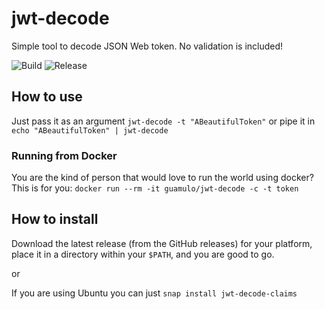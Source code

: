 # jwt-decode

Simple tool to decode JSON Web token. No validation is included!

![Build](https://github.com/jadolg/jwt-decode/workflows/Go/badge.svg)
![Release](https://github.com/jadolg/jwt-decode/workflows/Release/badge.svg)

## How to use

Just pass it as an argument `jwt-decode -t "ABeautifulToken"`
or pipe it in `echo "ABeautifulToken" | jwt-decode`

### Running from Docker

You are the kind of person that would love to run the world using docker? This is for you: `docker run --rm -it guamulo/jwt-decode -c -t token`

## How to install

Download the latest release (from the GitHub releases) for your platform, place it in a directory within your `$PATH`, and you are good to go.

or

If you are using Ubuntu you can just `snap install jwt-decode-claims` 
